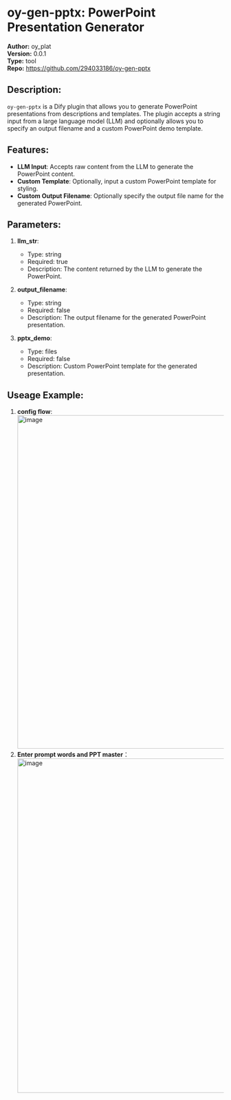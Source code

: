 # **oy-gen-pptx**: PowerPoint Presentation Generator

**Author:** oy_plat  
**Version:** 0.0.1  
**Type:** tool  
**Repo:** https://github.com/294033186/oy-gen-pptx  

## Description:
`oy-gen-pptx` is a Dify plugin that allows you to generate PowerPoint presentations from descriptions and templates. The plugin accepts a string input from a large language model (LLM) and optionally allows you to specify an output filename and a custom PowerPoint demo template.

## Features:
- **LLM Input**: Accepts raw content from the LLM to generate the PowerPoint content.
- **Custom Template**: Optionally, input a custom PowerPoint template for styling.
- **Custom Output Filename**: Optionally specify the output file name for the generated PowerPoint.

## Parameters:
1. **llm_str**:
   - Type: string
   - Required: true
   - Description: The content returned by the LLM to generate the PowerPoint.

2. **output_filename**:
   - Type: string
   - Required: false
   - Description: The output filename for the generated PowerPoint presentation.

3. **pptx_demo**:
   - Type: files
   - Required: false
   - Description: Custom PowerPoint template for the generated presentation.

## Useage Example:
1. **config flow**:
   <img width="1439" height="776" alt="image" src="https://github.com/user-attachments/assets/eecd1c78-52d3-4506-bf8c-acd2f9006add" />
2. **Enter prompt words and PPT master**：
   <img width="1434" height="778" alt="image" src="https://github.com/user-attachments/assets/686b44d0-b083-416b-835c-b57efb407948" />
 


